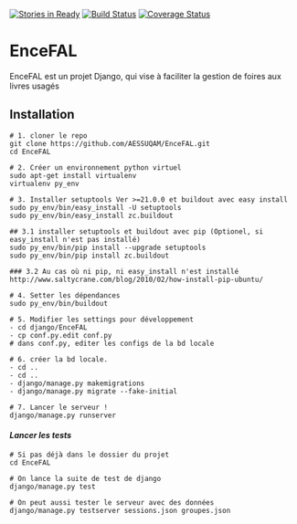 [![Stories in Ready](https://badge.waffle.io/AESSUQAM/EnceFAL.png?label=ready&title=Ready)](https://waffle.io/AESSUQAM/EnceFAL)
[![Build Status](https://travis-ci.org/AESSUQAM/EnceFAL.svg?branch=develop)](https://travis-ci.org/AESSUQAM/EnceFAL)
[![Coverage Status](https://coveralls.io/repos/github/AESSUQAM/EnceFAL/badge.svg?branch=develop)](https://coveralls.io/github/AESSUQAM/EnceFAL?branch=develop)
# EnceFAL 

EnceFAL est un projet Django, qui vise à faciliter la gestion de foires aux livres usagés

## Installation

```
# 1. cloner le repo
git clone https://github.com/AESSUQAM/EnceFAL.git
cd EnceFAL

# 2. Créer un environnement python virtuel
sudo apt-get install virtualenv
virtualenv py_env

# 3. Installer setuptools Ver >=21.0.0 et buildout avec easy install
sudo py_env/bin/easy_install -U setuptools
sudo py_env/bin/easy_install zc.buildout

## 3.1 installer setuptools et buildout avec pip (Optionel, si easy_install n'est pas installé)
sudo py_env/bin/pip install --upgrade setuptools
sudo py_env/bin/pip install zc.buildout

### 3.2 Au cas où ni pip, ni easy_install n'est installé
http://www.saltycrane.com/blog/2010/02/how-install-pip-ubuntu/

# 4. Setter les dépendances
sudo py_env/bin/buildout

# 5. Modifier les settings pour développement
- cd django/EnceFAL
- cp conf.py.edit conf.py
# dans conf.py, editer les configs de la bd locale

# 6. créer la bd locale.
- cd ..
- cd ..
- django/manage.py makemigrations
- django/manage.py migrate --fake-initial

# 7. Lancer le serveur !
django/manage.py runserver
```

#### _**Lancer les tests**_

```
# Si pas déjà dans le dossier du projet
cd EnceFAL

# On lance la suite de test de django
django/manage.py test

# On peut aussi tester le serveur avec des données
django/manage.py testserver sessions.json groupes.json
```
